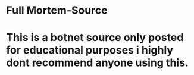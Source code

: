 # Full Mortem-Source
# This is a botnet source only posted for educational purposes i highly dont recommend anyone using this.
